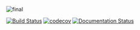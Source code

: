 ![final](https://user-images.githubusercontent.com/18519371/79003829-afca6380-7b53-11ea-8322-f05577536957.png)

[![Build Status](https://travis-ci.com/jankrepl/deepdow.svg?branch=master)](https://travis-ci.com/jankrepl/deepdow)
[![codecov](https://codecov.io/gh/jankrepl/deepdow/branch/master/graph/badge.svg)](https://codecov.io/gh/jankrepl/deepdow)
[![Documentation Status](https://readthedocs.org/projects/deepdow/badge/?version=latest)](https://deepdow.readthedocs.io/en/latest/?badge=latest)
